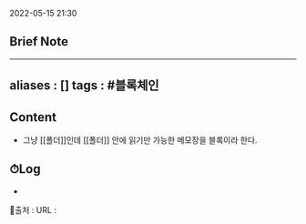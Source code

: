 2022-05-15 21:30
## Brief Note
---
aliases : []
tags : #블록체인
---

## Content
- 그냥 [[폴더]]인데 [[폴더]] 안에 읽기만 가능한 메모장을 블록이라 한다.


## ⏱Log
-


📙출처 :
URL :